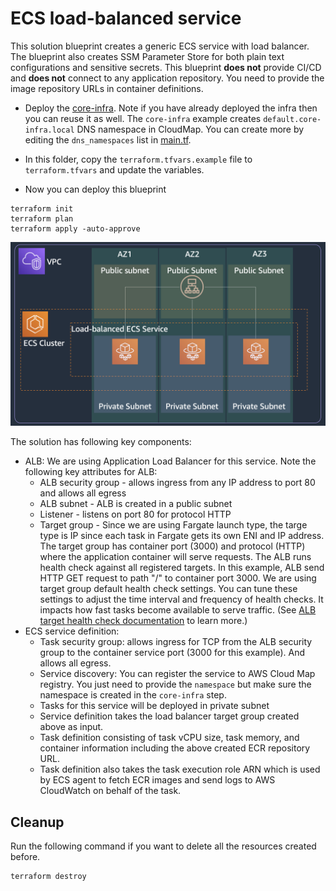 # ECS load-balanced service

This solution blueprint creates a generic ECS service with load balancer. The blueprint also creates SSM Parameter Store for both plain text configurations and sensitive secrets. This blueprint **does not** provide CI/CD and **does not** connect to any application repository. You need to provide the image repository URLs in container definitions.

* Deploy the [core-infra](../core-infra/README.md). Note if you have already deployed the infra then you can reuse it as well. The `core-infra` example creates `default.core-infra.local` DNS namespace in CloudMap. You can create more by editing the `dns_namespaces` list in [main.tf](../core-infra/main.tf).

* In this folder, copy the `terraform.tfvars.example` file to `terraform.tfvars` and update the variables.

* Now you can deploy this blueprint
```shell
terraform init
terraform plan
terraform apply -auto-approve
```

<p align="center">
  <img src="../../docs/lb-service.png"/>
</p>

The solution has following key components:

* ALB: We are using Application Load Balancer for this service. Note the following key attributes for ALB:
    * ALB security group - allows ingress from any IP address to port 80 and allows all egress
    * ALB subnet - ALB is created in a public subnet
    * Listener - listens on port 80 for protocol HTTP
    * Target group - Since we are using Fargate launch type, the targe type is IP since each task in Fargate gets its own ENI and IP address. The target group has container port (3000) and protocol (HTTP) where the application container will serve requests. The ALB runs health check against all registered targets. In this example, ALB send HTTP GET request to path "/" to container port 3000. We are using target group default health check settings. You can tune these settings to adjust the time interval and frequency of health checks. It impacts how fast tasks become available to serve traffic. (See [ALB target health check documentation](https://docs.aws.amazon.com/elasticloadbalancing/latest/application/target-group-health-checks.html) to learn more.)
* ECS service definition:
    * Task security group: allows ingress for TCP from the ALB security group to the container service port (3000 for this example). And allows all egress.
    * Service discovery: You can register the service to AWS Cloud Map registry. You just need to provide the `namespace` but make sure the namespace is created in the `core-infra` step.
    * Tasks for this service will be deployed in private subnet
    * Service definition takes the load balancer target group created above as input.
    * Task definition consisting of task vCPU size, task memory, and container information including the above created ECR repository URL.
    * Task definition also takes the task execution role ARN which is used by ECS agent to fetch ECR images and send logs to AWS CloudWatch on behalf of the task.

## Cleanup
Run the following command if you want to delete all the resources created before.
```shell
terraform destroy
```
